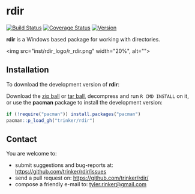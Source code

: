 # rdir



[![Build Status](https://travis-ci.org/rdir/trinker.png?branch=master)](https://travis-ci.org/trinker/rdir)
[![Coverage Status](https://coveralls.io/repos/rdir/trinker/badge.png?branch=master)](https://coveralls.io/r/rdir/trinker?branch=master)
<a href="https://img.shields.io/badge/Version-0.0.1-orange.svg"><img src="https://img.shields.io/badge/Version-0.0.1-orange.svg" alt="Version"/></a></p>

**rdir** is a Windows based package for working with directories.  

<img src="inst/rdir_logo/r_rdir.png" width="20%", alt="">  

## Installation

To download the development version of **rdir**:

Download the [zip ball](https://github.com/trinker/rdir/zipball/master) or [tar ball](https://github.com/trinker/rdir/tarball/master), decompress and run `R CMD INSTALL` on it, or use the **pacman** package to install the development version:

```r
if (!require("pacman")) install.packages("pacman")
pacman::p_load_gh("trinker/rdir")
```

## Contact

You are welcome to:
* submit suggestions and bug-reports at: <https://github.com/trinker/rdir/issues>
* send a pull request on: <https://github.com/trinker/rdir/>
* compose a friendly e-mail to: <tyler.rinker@gmail.com>
